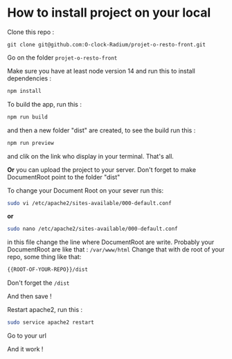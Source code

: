 # How to install project on your local

Clone this repo :

```
git clone git@github.com:O-clock-Radium/projet-o-resto-front.git
```

Go on the folder `projet-o-resto-front`

Make sure you have at least node version 14 and run this to install dependencies :

```bash
npm install
```

To build the app, run this :

```bash
npm run build
```

and then a new folder "dist" are created, to see the build run this :

```bash
npm run preview
```

and clik on the link who display in your terminal. That's all.

**Or** you can upload the project to your server.
Don't forget to make DocumentRoot point to the folder "dist"

To change your Document Root on your sever run this:

```bash
sudo vi /etc/apache2/sites-available/000-default.conf
```

**or**

```bash
sudo nano /etc/apache2/sites-available/000-default.conf
```

in this file change the line where DocumentRoot are write.
Probably your DocumentRoot are like that : `/var/www/html`
Change that with de root of your repo, some thing like that:

```bash
{{ROOT-OF-YOUR-REPO}}/dist
```

Don't forget the `/dist`

And then save !

Restart apache2, run this :

```bash
sudo service apache2 restart
```

Go to your url

And it work !
